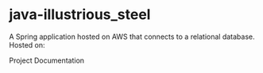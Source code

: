 # java-illustrious_steel
A Spring application hosted on AWS that connects to a relational database.
Hosted on:

Project Documentation

